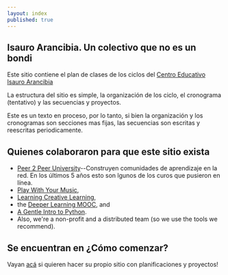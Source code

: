 ```yaml
---
layout: index
published: true
---
```


## Isauro Arancibia. Un colectivo que no es un bondi

Este sitio contiene el plan de clases de los ciclos del [Centro Educativo Isauro Arancibia](http://isauroarancibia.edu.ar)

La estructura del sitio es simple, la organización de los ciclo, el cronograma (tentativo) y las secuencias y proyectos.

Este es un texto en proceso, por lo tanto, si bien la organización y los cronogramas son secciones mas fijas, las secuencias son escritas y reescritas periodicamente.
		
## Quienes colaboraron para que este sitio exista

* [Peer 2 Peer University](http://p2pu.org)--Construyen comunidades de aprendizaje en la red. En los últimos 5 años esto son lgunos de los curos que pusieron en línea.
* [Play With Your Music](http://www.playwithyourmusic.org/),
* [Learning Creative Learning](http://learn.media.mit.edu/lcl/),
* the [Deeper Learning MOOC](http://dlmooc.deeper-learning.org/), and
* [A Gentle Intro to Python](http://mechanicalmooc.org/).
* Also, we're a non-profit and a distributed team (so we use the tools we recommend).


## Se encuentran en ¿Cómo comenzar?
Vayan [acá]({{site.baseurl}}/modules/start/about-this-course/) si quieren hacer su propio sitio con planificaciones y proyectos!
